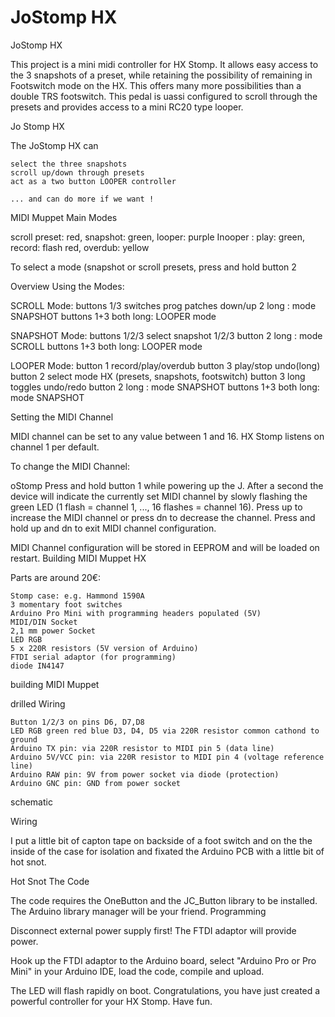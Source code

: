 # JoStomp HX
JoStomp HX

This project is a mini midi controller for HX Stomp. It allows easy access to the 3 snapshots of a preset, while retaining the possibility of remaining in Footswitch mode on the HX. This offers many more possibilities than a double TRS footswitch.
This pedal is uassi configured to scroll through the presets and provides access to a mini RC20 type looper.

Jo Stomp HX

The JoStomp HX can

    select the three snapshots
    scroll up/down through presets 
    act as a two button LOOPER controller
    
    ... and can do more if we want !

MIDI Muppet Main Modes


scroll preset: red, snapshot: green, looper: purple
Inooper :	play: green, record: flash red, overdub: yellow

To select a mode (snapshot or scroll presets, press and hold  button 2


Overview
Using the Modes:

SCROLL Mode:     buttons 1/3 switches prog patches down/up
                 2 long : mode SNAPSHOT
                 buttons 1+3 both long: LOOPER mode
                 
 
  SNAPSHOT Mode: buttons 1/2/3 select snapshot 1/2/3
                 button 2 long : mode SCROLL
                 buttons 1+3 both long: LOOPER mode
   
  LOOPER Mode:   button 1  record/play/overdub
                 button 3  play/stop undo(long)
                 button 2  select mode HX (presets, snapshots, footswitch)
                 button 3 long  toggles undo/redo
                 button 2 long : mode SNAPSHOT
                 buttons 1+3 both long: mode SNAPSHOT

Setting the MIDI Channel

MIDI channel can be set to any value between 1 and 16. HX Stomp listens on channel 1 per default.

To change the MIDI Channel:

oStomp    Press and hold button 1 while powering up the J. After a second the device will indicate the currently set MIDI channel by slowly flashing the green LED (1 flash = channel 1, ..., 16 flashes = channel 16).
    Press up to increase the MIDI channel or press dn to decrease the channel.
    Press and hold up and dn to exit MIDI channel configuration.

MIDI Channel configuration will be stored in EEPROM and will be loaded on restart.
Building MIDI Muppet HX

Parts are around 20€:

    Stomp case: e.g. Hammond 1590A
    3 momentary foot switches
    Arduino Pro Mini with programming headers populated (5V)
    MIDI/DIN Socket
    2,1 mm power Socket
    LED RGB
    5 x 220R resistors (5V version of Arduino)
    FTDI serial adaptor (for programming)
    diode IN4147



building MIDI Muppet

drilled
Wiring

    Button 1/2/3 on pins D6, D7,D8
    LED RGB green red blue D3, D4, D5 via 220R resistor common cathond to ground
    Arduino TX pin: via 220R resistor to MIDI pin 5 (data line)
    Arduino 5V/VCC pin: via 220R resistor to MIDI pin 4 (voltage reference line)
    Arduino RAW pin: 9V from power socket via diode (protection)
    Arduino GNC pin: GND from power socket

schematic

Wiring

I put a little bit of capton tape on backside of a foot switch and on the the inside of the case for isolation and fixated the Arduino PCB with a little bit of hot snot.

Hot Snot
The Code

The code requires the OneButton and the JC_Button library to be installed. The Arduino library manager will be your friend.
Programming

Disconnect external power supply first! The FTDI adaptor will provide power.

Hook up the FTDI adaptor to the Arduino board, select "Arduino Pro or Pro Mini" in your Arduino IDE, load the code, compile and upload.

The LED will flash rapidly on boot. Congratulations, you have just created a powerful controller for your HX Stomp. Have fun.

